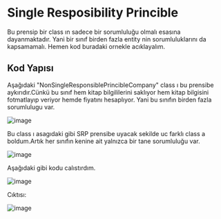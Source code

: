 # Single Resposibility Princible

Bu prensip bir class ın sadece bir sorumluluğu olmalı esasına dayanmaktadır. Yani bir sınıf birden fazla entity nin sorumluluklarını da kapsamamalı. Hemen kod buradaki ornekle acıklayalım.

## Kod Yapısı

Aşağıdaki "NonSingleResponsiblePrincibleCompany" class ı bu prensibe aykırıdır.Cünkü bu sınıf hem kitap bilgililerini saklıyor hem kitap bilgisini fotmatlayıp veriyor hemde fiyatını hesaplıyor. Yani bu sınıfın birden fazla 
sorumlulugu var.

![image](https://github.com/user-attachments/assets/2d918640-a082-4e2c-967d-90cc4e614533)

Bu class ı asagıdaki gibi SRP prensibe uyacak sekilde uc farklı class a boldum.Artık her sınıfın kenine ait yalnızca bir tane sorumluluğu var.

![image](https://github.com/user-attachments/assets/6a182d94-7aa0-4cf7-83b8-91f7f7099504)

Aşağıdaki gibi kodu calıstırdım.

![image](https://github.com/user-attachments/assets/dbd1c16a-3966-4fd9-9e6f-32120b550d6c)

Cıktısı:

![image](https://github.com/user-attachments/assets/a779d518-75bf-480a-8330-ee097f70e3f3)






